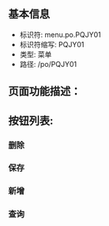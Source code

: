 
## 基本信息

- 标识符: menu.po.PQJY01
- 标识符缩写: PQJY01
- 类型: 菜单
- 路径: /po/PQJY01

## 页面功能描述：





## 按钮列表:


### 删除



### 保存



### 新增



### 查询


